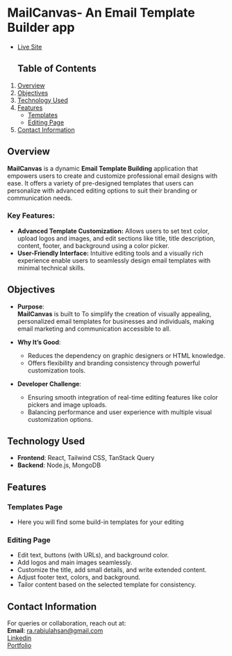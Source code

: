 # **MailCanvas- An Email Template Builder app** 

- <a href="https://mailcanvas.netlify.app/" target="_blank">Live Site</a>  

  ## **Table of Contents**

1. [Overview](#overview)  
2. [Objectives](#objectives)  
3. [Technology Used](#technology-used)  
4. [Features](#features)
   - [Templates](#templates)  
   - [Editing Page](#editing_page)
5. [Contact Information](#contact-information)


## **Overview**

**MailCanvas** is a dynamic **Email Template Building** application that empowers users to create and customize professional email designs with ease. It offers a variety of pre-designed templates that users can personalize with advanced editing options to suit their branding or communication needs.

### Key Features:
- **Advanced Template Customization:** Allows users to set text color, upload logos and images, and edit sections like title, title description, content, footer, and background using a color picker.
- **User-Friendly Interface:** Intuitive editing tools and a visually rich experience enable users to seamlessly design email templates with minimal technical skills.
  
## **Objectives**

- **Purpose**:  
  **MailCanvas** is built to To simplify the creation of visually appealing, personalized email templates for businesses and individuals, making email marketing and communication accessible to all.

- **Why It’s Good**:  
  - Reduces the dependency on graphic designers or HTML knowledge.
  - Offers flexibility and branding consistency through powerful customization tools.

- **Developer Challenge**:  
  - Ensuring smooth integration of real-time editing features like color pickers and image uploads.
  - Balancing performance and user experience with multiple visual customization options.


 ## **Technology Used**

- **Frontend**: React, Tailwind CSS, TanStack Query  
- **Backend**: Node.js, MongoDB

  
## **Features**

### **Templates Page**  
- Here you will find some build-in templates for your editing



### **Editing Page**  
- Edit text, buttons (with URLs), and background color.
- Add logos and main images seamlessly.
- Customize the title, add small details, and write extended content.
- Adjust footer text, colors, and background.
- Tailor content based on the selected template for consistency.

## **Contact Information**

For queries or collaboration, reach out at:  
**Email**: [ra.rabiulahsan@gmail.com](mailto:ra.rabiulahsan@gmail.com)  
<a href="https://www.linkedin.com/in/rabiul-ahsan" target="_blank">Linkedin</a>  
<a href="https://rabiulahsan.netlify.app/" target="_blank">Portfolio</a>  

